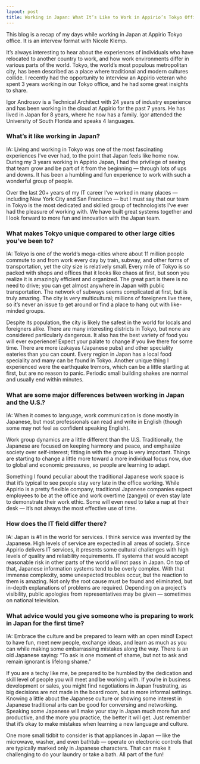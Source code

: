 ```yaml
---
layout: post
title: Working in Japan: What It’s Like to Work in Appirio’s Tokyo Office
---
```


This blog is a recap of my days while working in Japan at Appirio Tokyo office. It is an intervew format with Nicole Klemp.

It’s always interesting to hear about the experiences of individuals who have relocated to another country to work, and how work environments differ in various parts of the world. Tokyo, the world’s most populous metropolitan city, has been described as a place where traditional and modern cultures collide. I recently had the opportunity to interview an Appirio veteran who spent 3 years working in our Tokyo office, and he had some great insights to share.

Igor Androsov is a Technical Architect with 24 years of industry experience and has been working in the cloud at Appirio for the past 7 years. He has lived in Japan for 8 years, where he now has a family. Igor attended the University of South Florida and speaks 4 languages.

### What’s it like working in Japan?

IA: Living and working in Tokyo was one of the most fascinating experiences I’ve ever had, to the point that Japan feels like home now. During my 3 years working in Appirio Japan, I had the privilege of seeing that team grow and be part of it from the beginning — through lots of ups and downs. It has been a humbling and fun experience to work with such a wonderful group of people.

Over the last 20+ years of my IT career I’ve worked in many places — including New York City and San Francisco — but I must say that our team in Tokyo is the most dedicated and skilled group of technologists I’ve ever had the pleasure of working with. We have built great systems together and I look forward to more fun and innovation with the Japan team.

### What makes Tokyo unique compared to other large cities you’ve been to?

IA: Tokyo is one of the world’s mega-cities where about 11 million people commute to and from work every day by train, subway, and other forms of transportation, yet the city size is relatively small. Every mile of Tokyo is so packed with shops and offices that it looks like chaos at first, but soon you realize it is amazingly efficient and organized. The great part is there is no need to drive; you can get almost anywhere in Japan with public transportation. The network of subways seems complicated at first, but is truly amazing. The city is very multicultural; millions of foreigners live there, so it’s never an issue to get around or find a place to hang out with like-minded groups.

Despite its population, the city is likely the safest in the world for locals and foreigners alike. There are many interesting districts in Tokyo, but none are considered particularly dangerous. It also has the best variety of food you will ever experience! Expect your palate to change if you live there for some time. There are more izakayas (Japanese pubs) and other speciality eateries than you can count. Every region in Japan has a local food speciality and many can be found in Tokyo. Another unique thing I experienced were the earthquake tremors, which can be a little startling at first, but are no reason to panic. Periodic small building shakes are normal and usually end within minutes.

### What are some major differences between working in Japan and the U.S.?

IA: When it comes to language, work communication is done mostly in Japanese, but most professionals can read and write in English (though some may not feel as confident speaking English).

Work group dynamics are a little different than the U.S. Traditionally, the Japanese are focused on keeping harmony and peace, and emphasize society over self-interest; fitting in with the group is very important. Things are starting to change a little more toward a more individual focus now, due to global and economic pressures, so people are learning to adapt.

Something I found peculiar about the traditional Japanese work space is that it’s typical to see people stay very late in the office working. While Appirio is a pretty flexible company, traditional Japanese companies expect employees to be at the office and work overtime (zangyo) or even stay late to demonstrate their work ethic. Some will even need to take a nap at their desk — it’s not always the most effective use of time.

### How does the IT field differ there?

IA: Japan is #1 in the world for services. I think service was invented by the Japanese. High levels of service are expected in all areas of society. Since Appirio delivers IT services, it presents some cultural challenges with high levels of quality and reliability requirements. IT systems that would accept reasonable risk in other parts of the world will not pass in Japan. On top of that, Japanese information systems tend to be overly complex. With that immense complexity, some unexpected troubles occur, but the reaction to them is amazing. Not only the root cause must be found and eliminated, but in-depth explanations of problems are required. Depending on a project’s visibility, public apologies from representatives may be given — sometimes on national television.

### What advice would you give someone who is preparing to work in Japan for the first time?

IA: Embrace the culture and be prepared to learn with an open mind! Expect to have fun, meet new people, exchange ideas, and learn as much as you can while making some embarrassing mistakes along the way. There is an old Japanese saying: “To ask is one moment of shame, but not to ask and remain ignorant is lifelong shame.”

If you are a techy like me, be prepared to be humbled by the dedication and skill level of people you will meet and be working with. If you’re in business development or sales, you might find negotiations in Japan frustrating, as big decisions are not made in the board room, but in more informal settings. Knowing a little about the Japanese culture or showing some interest in Japanese traditional arts can be good for conversing and networking. Speaking some Japanese will make your stay in Japan much more fun and productive, and the more you practice, the better it will get. Just remember that it’s okay to make mistakes when learning a new language and culture.

One more small tidbit to consider is that appliances in Japan — like the microwave, washer, and even bathtub — operate on electronic controls that are typically marked only in Japanese characters. That can make it challenging to do your laundry or take a bath. All part of the fun!
